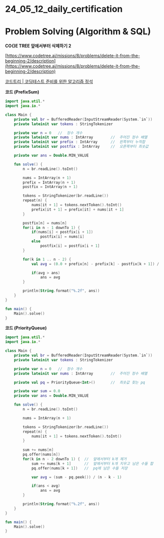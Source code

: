 # 24_05_12_daily_certification

# Problem Solving (Algorithm & SQL)

**CO{)E TREE 앞에서부터 삭제하기 2**

[https://www.codetree.ai/missions/8/problems/delete-it-from-the-beginning-2/description](https://www.codetree.ai/missions/8/problems/delete-it-from-the-beginning-2/description)

[코드트리 | 코딩테스트 준비를 위한 알고리즘 정석](https://www.codetree.ai/missions/8/problems/delete-it-from-the-beginning-2/description)

**코드 (PrefixSum)**

```kotlin
import java.util.*
import java.io.*

class Main {
    private val br = BufferedReader(InputStreamReader(System.`in`))
    private lateinit var tokens : StringTokenizer

    private var n = 0   //  정수 개수
    private lateinit var nums : IntArray        //  주어진 정수 배열
    private lateinit var prefix : IntArray      //  왼쪽부터 누적합
    private lateinit var postfix : IntArray     //  오른쪽부터 최솟값

    private var ans = Double.MIN_VALUE

    fun solve() {
        n = br.readLine().toInt()

        nums = IntArray(n + 1)
        prefix = IntArray(n + 1)
        postfix = IntArray(n + 1)

        tokens = StringTokenizer(br.readLine())
        repeat(n) {
            nums[it + 1] = tokens.nextToken().toInt()
            prefix[it + 1] = prefix[it] + nums[it + 1]
        }

        postfix[n] = nums[n]
        for(i in n - 1 downTo 1) {
            if(nums[i] < postfix[i + 1])
                postfix[i] = nums[i]
            else
                postfix[i] = postfix[i + 1]
        }

        for(k in 1 .. n - 2) {
            val avg = (0.0 + prefix[n] - prefix[k] - postfix[k + 1]) / (n - k - 1)

            if(avg > ans)
                ans = avg
        }

        println(String.format("%.2f", ans))
    }
}

fun main() {
    Main().solve()
}
```

**코드 (PriorityQueue)**

```kotlin
import java.util.*
import java.io.*

class Main {
    private val br = BufferedReader(InputStreamReader(System.`in`))
    private lateinit var tokens : StringTokenizer

    private var n = 0   //  정수 개수
    private lateinit var nums : IntArray        //  주어진 정수 배열

    private val pq = PriorityQueue<Int>()       //  최솟값 찾는 pq

    private var sum = 0.0
    private var ans = Double.MIN_VALUE

    fun solve() {
        n = br.readLine().toInt()

        nums = IntArray(n + 1)

        tokens = StringTokenizer(br.readLine())
        repeat(n) {
            nums[it + 1] = tokens.nextToken().toInt()
        }
    
        sum += nums[n]
        pq.offer(nums[n])
        for(k in n - 2 downTo 1) {  //  앞에서부터 k개 제거
            sum += nums[k + 1]      //  앞에서부터 k개 지우고 남은 수들 합
            pq.offer(nums[k + 1])   //  pq에 남은 수들 저장

            var avg = (sum - pq.peek()) / (n - k - 1)

            if(ans < avg)
                ans = avg
        }

        println(String.format("%.2f", ans))
    }
}

fun main() {
    Main().solve()
}
```
